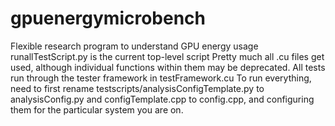 # gpuenergymicrobench
Flexible research program to understand GPU energy usage 
runallTestScript.py is the current top-level script
Pretty much all .cu files get used, although individual functions within them may be deprecated.
All tests run through the tester framework in testFramework.cu
To run everything, need to first rename testscripts/analysisConfigTemplate.py to analysisConfig.py 
  and configTemplate.cpp to config.cpp, and configuring them for the particular system you are on.

